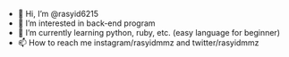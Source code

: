 - 👋 Hi, I’m @rasyid6215
- 👀 I’m interested in back-end program
- 🌱 I’m currently learning python, ruby, etc. (easy language for beginner)
- 📫 How to reach me instagram/rasyidmmz and twitter/rasyidmmz

<!---
rasyid6215/rasyid6215 is a ✨ special ✨ repository because its `README.md` (this file) appears on your GitHub profile.
You can click the Preview link to take a look at your changes.
--->

